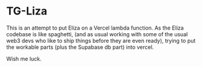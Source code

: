 # TG-Liza

This is an attempt to put Eliza on a Vercel lambda function. As the Eliza codebase is like spaghetti, (and as usual working with some of the usual web3 devs who like to ship things before they are even ready), trying to put the workable parts (plus the Supabase db part) into vercel.

Wish me luck.
